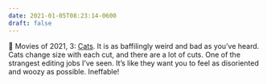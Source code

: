 ```yaml
---
date: 2021-01-05T08:23:14-0600
draft: false
---
```


🎥 Movies of 2021, 3: [Cats](https://www.imdb.com/title/tt5697572/). It is as baffilingly weird and bad as you’ve heard. Cats change size with each cut, and there are a lot of cuts. One of the strangest editing jobs I’ve seen. It’s like they want you to feel as disoriented and woozy as possible. Ineffable!

